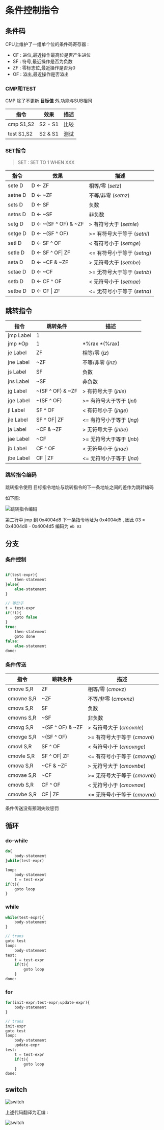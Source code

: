 # 条件控制指令

## 条件码

CPU上维护了一组单个位的条件码寄存器 :

* CF : 进位,最近操作最高位是否产生进位
* SF : 符号,最近操作是否为负数
* ZF : 零标志位,最近操作是否为0
* OF : 溢出,最近操作是否溢出

### CMP和TEST

CMP 除了不更新 __目标值__ 外,功能与SUB相同

| 指令       | 效果    | 描述 |
| ---------- | ------- | ---- |
| cmp S1,S2  | S2 - S1 | 比较 |
| test S1,S2 | S2 & S1 | 测试 |

### SET指令

> SET : SET TO 1 WHEN XXX

| 指令    | 效果                  | 描述                        |
| ------- | --------------------- | --------------------------- |
| sete D  | D <- ZF               | 相等/零 (*setz*)            |
| setne D | D <- ~ZF              | 不等/非零 (*setnz*)         |
| sets D  | D <- SF               | 负数                        |
| setns D | D <- ~SF              | 非负数                      |
| setg D  | D <- ~(SF ^ OF) & ~ZF | > 有符号大于 (*setnle*)     |
| setge D | D <- ~(SF ^ OF)       | >= 有符号大于等于 (*setnl*) |
| setl D  | D <- SF ^ OF          | < 有符号小于 (*setnge*)     |
| setle D | D <- SF ^ OF\| ZF     | <= 有符号小于等于 (*setng*) |
| seta D  | D <- ~CF & ~ZF        | > 无符号大于 (*setnbe*)     |
| setae D | D <- ~CF              | >= 无符号大于等于 (*setnb*) |
| setb D  | D <- CF ^ OF          | < 无符号小于 (*setnae*)     |
| setbe D | D <- CF \| ZF         | <= 无符号小于等于 (*setna*) |

## 跳转指令

| 指令      | 跳转条件         | 描述                      |
| --------- | ---------------- | ------------------------- |
| jmp Label | 1                |                           |
| jmp *Op   | 1                | *%rax  *(%rax)            |
| je Label  | ZF               | 相等/零 (*jz*)            |
| jne Label | ~ZF              | 不等/非零 (*jnz*)         |
| js Label  | SF               | 负数                      |
| jns Label | ~SF              | 非负数                    |
| jg Label  | ~(SF ^ OF) & ~ZF | > 有符号大于 (*jnle*)     |
| jge Label | ~(SF ^ OF)       | >= 有符号大于等于 (*jnl*) |
| jl Label  | SF ^ OF          | < 有符号小于 (*jnge*)     |
| jle Label | SF ^ OF\| ZF     | <= 有符号小于等于 (*jng*) |
| ja Label  | ~CF & ~ZF        | > 无符号大于 (*jnbe*)     |
| jae Label | ~CF              | >= 无符号大于等于 (*jnb*) |
| jb Label  | CF ^ OF          | < 无符号小于 (*jnae*)     |
| jbe Label | CF \| ZF         | <= 无符号小于等于 (*jna*) |

### 跳转指令编码

跳转指令使用 目标指令地址与跳转指令的下一条地址之间的差作为跳转编码

如下图:

![跳转指令编码](./img/3.05.1.png)

第二行中 jmp 到  0x4004d8 下一条指令地址为 0x4004d5 , 因此  03 = 0x4004d8 - 0x4004d5 编码为 ```eb 03```

## 分支

### 条件控制

```javascript

if(test-expr){
    then-statement
}else{
    else-statement
}

// 等价于
t = test-expr
if(!t){
    goto false
}
true:
    then-statement
    goto done
false:
    else-statement
done:

```

### 条件传送

| 指令       | 跳转条件         | 描述                         |
| ---------- | ---------------- | ---------------------------- |
| cmove S,R  | ZF               | 相等/零 (*cmovz*)            |
| cmovne S,R | ~ZF              | 不等/非零 (*cmovnz*)         |
| cmovs S,R  | SF               | 负数                         |
| cmovns S,R | ~SF              | 非负数                       |
| cmovg S,R  | ~(SF ^ OF) & ~ZF | > 有符号大于 (*cmovnle*)     |
| cmovge S,R | ~(SF ^ OF)       | >= 有符号大于等于 (*cmovnl*) |
| cmovl S,R  | SF ^ OF          | < 有符号小于 (*cmovnge*)     |
| cmovle S,R | SF ^ OF\| ZF     | <= 有符号小于等于 (*cmovng*) |
| cmova S,R  | ~CF & ~ZF        | > 无符号大于 (*cmovnbe*)     |
| cmovae S,R | ~CF              | >= 无符号大于等于 (*cmovnb*) |
| cmovb S,R  | CF ^ OF          | < 无符号小于 (*cmovnae*)     |
| cmovbe S,R | CF \| ZF         | <= 无符号小于等于 (*cmovna*) |

条件传送没有预测失败惩罚

## 循环

### do-while

```javascript
do{
    body-statement
}while(test-expr)

loop:
    body-statement
    t = test-expr
if(t){
    goto loop
}
```

### while

```javascript
while(test-expr){
    body-statement
}

// trans
goto test
loop:
    body-statement
test:
    t = test-expr
    if(t){
        goto loop
    }
done:
```

### for

```javascript
for(init-expr;test-expr;update-expr){
    body-statement
}

// trans
init-expr
goto test
loop:
    body-statement
    update-expr
test:
    t = test-expr
    if(t){
        goto loop
    }
done:
```

## switch

![switch](./img/3.05.2.png)

上述代码翻译为汇编 :

![switch](./img/3.05.3.png)